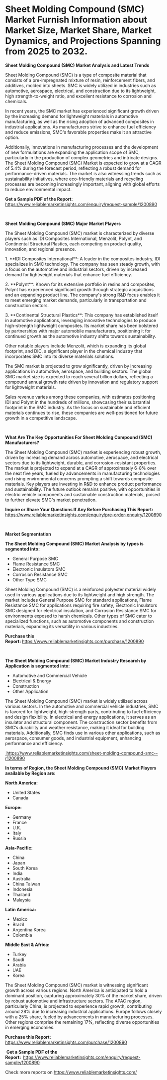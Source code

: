 <p><h1>Sheet Molding Compound (SMC) Market Furnish Information about Market Size, Market Share, Market Dynamics, and Projections Spanning from 2025 to 2032.</h1></p><p><strong>Sheet Molding Compound (SMC) Market Analysis and Latest Trends</strong></p>
<p><p>Sheet Molding Compound (SMC) is a type of composite material that consists of a pre-impregnated mixture of resin, reinforcement fibers, and additives, molded into sheets. SMC is widely utilized in industries such as automotive, aerospace, electrical, and construction due to its lightweight, high strength-to-weight ratio, and excellent resistance to corrosion and chemicals. </p><p>In recent years, the SMC market has experienced significant growth driven by the increasing demand for lightweight materials in automotive manufacturing, as well as the rising adoption of advanced composites in industrial applications. As manufacturers strive to enhance fuel efficiency and reduce emissions, SMC's favorable properties make it an attractive option. </p><p>Additionally, innovations in manufacturing processes and the development of new formulations are expanding the application scope of SMC, particularly in the production of complex geometries and intricate designs. The Sheet Molding Compound (SMC) Market is expected to grow at a CAGR of 5.4% during the forecast period, reflecting a robust demand for performance-driven materials. The market is also witnessing trends such as sustainability initiatives, where eco-friendly materials and recycling processes are becoming increasingly important, aligning with global efforts to reduce environmental impact.</p></p>
<p><strong>Get a Sample PDF of the Report:&nbsp;</strong> <a href="https://www.reliablemarketinsights.com/enquiry/request-sample/1200890?utm_campaign=3295&utm_medium=2&utm_source=Github&utm_content=ia&utm_term=22032025&utm_id=sheet-molding-compound-smc">https://www.reliablemarketinsights.com/enquiry/request-sample/1200890</a></p>
<p>&nbsp;</p>
<p><strong>Sheet Molding Compound (SMC) Major Market Players</strong></p>
<p><p>The Sheet Molding Compound (SMC) market is characterized by diverse players such as IDI Composites International, Menzolit, Polynt, and Continental Structural Plastics, each competing on product quality, innovation, and regional presence.</p><p>1. **IDI Composites International**: A leader in the composites industry, IDI specializes in SMC technology. The company has seen steady growth, with a focus on the automotive and industrial sectors, driven by increased demand for lightweight materials that enhance fuel efficiency.</p><p>2. **Polynt**: Known for its extensive portfolio in resins and composites, Polynt has experienced significant growth through strategic acquisitions and an expanding product line. The company's strong R&D focus enables it to meet emerging market demands, particularly in transportation and construction sectors.</p><p>3. **Continental Structural Plastics**: This company has established itself in automotive applications, leveraging innovative technologies to produce high-strength lightweight composites. Its market share has been bolstered by partnerships with major automobile manufacturers, positioning it for continued growth as the automotive industry shifts towards sustainability.</p><p>Other notable players include Menzolit, which is expanding its global footprint, and DIC, a significant player in the chemical industry that incorporates SMC into its diverse materials solutions.</p><p>The SMC market is projected to grow significantly, driven by increasing applications in automotive, aerospace, and building sectors. The global SMC market size is expected to reach several billion dollars, reflecting a compound annual growth rate driven by innovation and regulatory support for lightweight materials.</p><p>Sales revenue varies among these companies, with estimates positioning IDI and Polynt in the hundreds of millions, showcasing their substantial footprint in the SMC industry. As the focus on sustainable and efficient materials continues to rise, these companies are well-positioned for future growth in a competitive landscape.</p></p>
<p>&nbsp;</p>
<p><strong>What Are The Key Opportunities For Sheet Molding Compound (SMC) Manufacturers?</strong></p>
<p><p>The Sheet Molding Compound (SMC) market is experiencing robust growth, driven by increasing demand across automotive, aerospace, and electrical sectors due to its lightweight, durable, and corrosion-resistant properties. The market is projected to expand at a CAGR of approximately 6-8% over the next five years, fueled by advancements in manufacturing technologies and rising environmental concerns prompting a shift towards composite materials. Key players are investing in R&D to enhance product performance and sustainability. The future outlook remains positive, with opportunities in electric vehicle components and sustainable construction materials, poised to further elevate SMC's market penetration.</p></p>
<p><strong>Inquire or Share Your Questions If Any Before Purchasing This Report:</strong> <a href="https://www.reliablemarketinsights.com/enquiry/pre-order-enquiry/1200890?utm_campaign=3295&utm_medium=2&utm_source=Github&utm_content=ia&utm_term=22032025&utm_id=sheet-molding-compound-smc">https://www.reliablemarketinsights.com/enquiry/pre-order-enquiry/1200890</a></p>
<p>&nbsp;</p>
<p><strong>Market Segmentation</strong></p>
<p><strong>The Sheet Molding Compound (SMC) Market Analysis by types is segmented into:</strong></p>
<p><ul><li>General Purpose SMC</li><li>Flame Resistance SMC</li><li>Electronic Insulators SMC</li><li>Corrosion Resistance SMC</li><li>Other Type SMC</li></ul></p>
<p><p>Sheet Molding Compound (SMC) is a reinforced polyester material widely used in various applications due to its lightweight and high strength. The market includes General Purpose SMC for standard applications, Flame Resistance SMC for applications requiring fire safety, Electronic Insulators SMC designed for electrical insulation, and Corrosion Resistance SMC for environments exposed to harsh chemicals. Other types of SMC cater to specialized functions, such as automotive components and construction materials, expanding its versatility in various industries.</p></p>
<p><strong>Purchase this Report:&nbsp;</strong><a href="https://www.reliablemarketinsights.com/purchase/1200890?utm_campaign=3295&utm_medium=2&utm_source=Github&utm_content=ia&utm_term=22032025&utm_id=sheet-molding-compound-smc">https://www.reliablemarketinsights.com/purchase/1200890</a></p>
<p>&nbsp;</p>
<p><strong>The Sheet Molding Compound (SMC) Market Industry Research by Application is segmented into:</strong></p>
<p><ul><li>Automotive and Commercial Vehicle</li><li>Electrical & Energy</li><li>Construction</li><li>Other Application</li></ul></p>
<p><p>The Sheet Molding Compound (SMC) market is widely utilized across various sectors. In the automotive and commercial vehicle industries, SMC is favored for lightweight, high-strength parts, contributing to fuel efficiency and design flexibility. In electrical and energy applications, it serves as an insulator and structural component. The construction sector benefits from SMC’s durability and weather resistance, making it ideal for building materials. Additionally, SMC finds use in various other applications, such as aerospace, consumer goods, and industrial equipment, enhancing performance and efficiency.</p></p>
<p><a href="https://www.reliablemarketinsights.com/sheet-molding-compound-smc--r1200890?utm_campaign=3295&utm_medium=2&utm_source=Github&utm_content=ia&utm_term=22032025&utm_id=sheet-molding-compound-smc">&nbsp;https://www.reliablemarketinsights.com/sheet-molding-compound-smc--r1200890</a></p>
<p><strong>In terms of Region, the Sheet Molding Compound (SMC) Market Players available by Region are:</strong></p>
<p>
    <p> <strong> North America: </strong>
        <ul>
            <li>United States</li>
            <li>Canada</li>
        </ul>
        </p> 
    <p> <strong> Europe: </strong>
        <ul>
            <li>Germany</li>
            <li>France</li>
            <li>U.K.</li>
            <li>Italy</li>
            <li>Russia</li>
        </ul>
        </p> 
    <p> <strong> Asia-Pacific: </strong>
        <ul>
            <li>China</li>
            <li>Japan</li>
            <li>South Korea</li>
            <li>India</li>
            <li>Australia</li>
            <li>China Taiwan</li>
            <li>Indonesia</li>
            <li>Thailand</li>
            <li>Malaysia</li>
        </ul>
        </p> 
    <p> <strong> Latin America: </strong>
        <ul>
            <li>Mexico</li>
            <li>Brazil</li>
            <li>Argentina Korea</li>
            <li>Colombia</li>
        </ul>
        </p> 
    <p> <strong> Middle East & Africa: </strong>
        <ul>
            <li>Turkey</li>
            <li>Saudi</li>
            <li>Arabia</li>
            <li>UAE</li>
            <li>Korea</li>
        </ul>
    </p>
    </p>
<p><p>The Sheet Molding Compound (SMC) market is witnessing significant growth across various regions. North America is anticipated to hold a dominant position, capturing approximately 30% of the market share, driven by robust automotive and infrastructure sectors. The APAC region, particularly China, is projected to experience rapid growth, contributing around 28% due to increasing industrial applications. Europe follows closely with a 25% share, fueled by advancements in manufacturing processes. Other regions comprise the remaining 17%, reflecting diverse opportunities in emerging economies.</p></p>
<p><strong>Purchase this Report: </strong><a href="https://www.reliablemarketinsights.com/purchase/1200890?utm_campaign=3295&utm_medium=2&utm_source=Github&utm_content=ia&utm_term=22032025&utm_id=sheet-molding-compound-smc">https://www.reliablemarketinsights.com/purchase/1200890</a></p>
<p>&nbsp;<strong>Get a Sample PDF of the Report:&nbsp;&nbsp;</strong><a href="https://www.reliablemarketinsights.com/enquiry/request-sample/1200890?utm_campaign=3295&utm_medium=2&utm_source=Github&utm_content=ia&utm_term=22032025&utm_id=sheet-molding-compound-smc">https://www.reliablemarketinsights.com/enquiry/request-sample/1200890</a></p>
<p><strong></strong></p>
<p>Check more reports on <a href="https://www.reliablemarketinsights.com/?utm_campaign=3295&utm_medium=2&utm_source=Github&utm_content=ia&utm_term=22032025&utm_id=sheet-molding-compound-smc">https://www.reliablemarketinsights.com/</a></p>